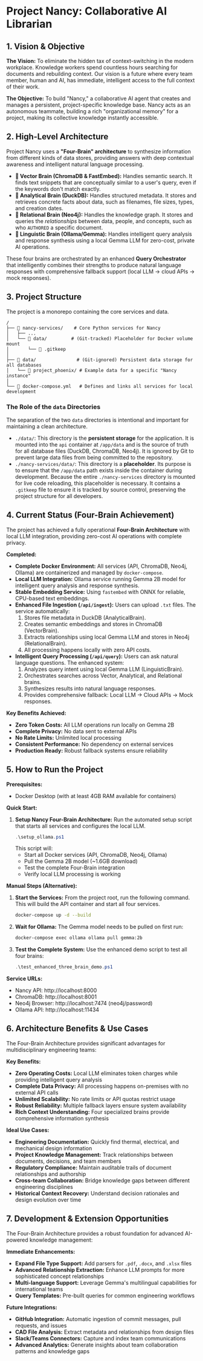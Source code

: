 # Project Nancy: Collaborative AI Librarian

## 1. Vision & Objective

**The Vision:** To eliminate the hidden tax of context-switching in the modern workplace. Knowledge workers spend countless hours searching for documents and rebuilding context. Our vision is a future where every team member, human and AI, has immediate, intelligent access to the full context of their work.

**The Objective:** To build "Nancy," a collaborative AI agent that creates and manages a persistent, project-specific knowledge base. Nancy acts as an autonomous teammate, building a rich "organizational memory" for a project, making its collective knowledge instantly accessible.

## 2. High-Level Architecture

Project Nancy uses a **"Four-Brain" architecture** to synthesize information from different kinds of data stores, providing answers with deep contextual awareness and intelligent natural language processing.

*   **🧠 Vector Brain (ChromaDB & FastEmbed):** Handles semantic search. It finds text snippets that are conceptually similar to a user's query, even if the keywords don't match exactly.
*   **🧠 Analytical Brain (DuckDB):** Handles structured metadata. It stores and retrieves concrete facts about data, such as filenames, file sizes, types, and creation dates.
*   **🧠 Relational Brain (Neo4j):** Handles the knowledge graph. It stores and queries the *relationships* between data, people, and concepts, such as who `AUTHORED` a specific document.
*   **🧠 Linguistic Brain (Ollama/Gemma):** Handles intelligent query analysis and response synthesis using a local Gemma LLM for zero-cost, private AI operations.

These four brains are orchestrated by an enhanced **Query Orchestrator** that intelligently combines their strengths to produce natural language responses with comprehensive fallback support (local LLM → cloud APIs → mock responses).

## 3. Project Structure

The project is a monorepo containing the core services and data.

```
/
├── 📂 nancy-services/    # Core Python services for Nancy
│   ├── ...
│   └── 📂 data/         # (Git-tracked) Placeholder for Docker volume mount
│       └── 📄 .gitkeep
│
├── 📂 data/               # (Git-ignored) Persistent data storage for all databases
│   └── 📂 project_phoenix/ # Example data for a specific "Nancy instance"
│
└── 🐳 docker-compose.yml   # Defines and links all services for local development
```

### The Role of the `data` Directories

The separation of the two `data` directories is intentional and important for maintaining a clean architecture.

*   `./data/`: This directory is the **persistent storage** for the application. It is mounted into the `api` container at `/app/data` and is the source of truth for all database files (DuckDB, ChromaDB, Neo4j). It is ignored by Git to prevent large data files from being committed to the repository.
*   `./nancy-services/data/`: This directory is a **placeholder**. Its purpose is to ensure that the `/app/data` path exists inside the container during development. Because the entire `./nancy-services` directory is mounted for live code reloading, this placeholder is necessary. It contains a `.gitkeep` file to ensure it is tracked by source control, preserving the project structure for all developers.


## 4. Current Status (Four-Brain Achievement)

The project has achieved a fully operational **Four-Brain Architecture** with local LLM integration, providing zero-cost AI operations with complete privacy.

**Completed:**
*   **Complete Docker Environment:** All services (API, ChromaDB, Neo4j, Ollama) are containerized and managed by `docker-compose`.
*   **Local LLM Integration:** Ollama service running Gemma 2B model for intelligent query analysis and response synthesis.
*   **Stable Embedding Service:** Using `fastembed` with ONNX for reliable, CPU-based text embeddings.
*   **Enhanced File Ingestion (`/api/ingest`):** Users can upload `.txt` files. The service automatically:
    1.  Stores file metadata in DuckDB (AnalyticalBrain).
    2.  Creates semantic embeddings and stores in ChromaDB (VectorBrain).
    3.  Extracts relationships using local Gemma LLM and stores in Neo4j (RelationalBrain).
    4.  All processing happens locally with zero API costs.
*   **Intelligent Query Processing (`/api/query`):** Users can ask natural language questions. The enhanced system:
    1.  Analyzes query intent using local Gemma LLM (LinguisticBrain).
    2.  Orchestrates searches across Vector, Analytical, and Relational brains.
    3.  Synthesizes results into natural language responses.
    4.  Provides comprehensive fallback: Local LLM → Cloud APIs → Mock responses.

**Key Benefits Achieved:**
*   **Zero Token Costs:** All LLM operations run locally on Gemma 2B
*   **Complete Privacy:** No data sent to external APIs
*   **No Rate Limits:** Unlimited local processing
*   **Consistent Performance:** No dependency on external services
*   **Production Ready:** Robust fallback systems ensure reliability

## 5. How to Run the Project

**Prerequisites:**
*   Docker Desktop (with at least 4GB RAM available for containers)

**Quick Start:**
1.  **Setup Nancy Four-Brain Architecture:** Run the automated setup script that starts all services and configures the local LLM.
    ```powershell
    .\setup_ollama.ps1
    ```
    This script will:
    - Start all Docker services (API, ChromaDB, Neo4j, Ollama)
    - Pull the Gemma 2B model (~1.6GB download)
    - Test the complete Four-Brain integration
    - Verify local LLM processing is working

**Manual Steps (Alternative):**
1.  **Start the Services:** From the project root, run the following command. This will build the API container and start all four services.
    ```bash
    docker-compose up -d --build
    ```
2.  **Wait for Ollama:** The Gemma model needs to be pulled on first run:
    ```bash
    docker-compose exec ollama ollama pull gemma:2b
    ```
3.  **Test the Complete System:** Use the enhanced demo script to test all four brains:
    ```powershell
    .\test_enhanced_three_brain_demo.ps1
    ```

**Service URLs:**
- Nancy API: http://localhost:8000
- ChromaDB: http://localhost:8001
- Neo4j Browser: http://localhost:7474 (neo4j/password)
- Ollama API: http://localhost:11434

## 6. Architecture Benefits & Use Cases

The Four-Brain Architecture provides significant advantages for multidisciplinary engineering teams:

**Key Benefits:**
*   **Zero Operating Costs:** Local LLM eliminates token charges while providing intelligent query analysis
*   **Complete Data Privacy:** All processing happens on-premises with no external API calls
*   **Unlimited Scalability:** No rate limits or API quotas restrict usage
*   **Robust Reliability:** Multiple fallback layers ensure system availability
*   **Rich Context Understanding:** Four specialized brains provide comprehensive information synthesis

**Ideal Use Cases:**
*   **Engineering Documentation:** Quickly find thermal, electrical, and mechanical design information
*   **Project Knowledge Management:** Track relationships between documents, decisions, and team members
*   **Regulatory Compliance:** Maintain auditable trails of document relationships and authorship
*   **Cross-team Collaboration:** Bridge knowledge gaps between different engineering disciplines
*   **Historical Context Recovery:** Understand decision rationales and design evolution over time

## 7. Development & Extension Opportunities

The Four-Brain Architecture provides a robust foundation for advanced AI-powered knowledge management:

**Immediate Enhancements:**
*   **Expand File Type Support:** Add parsers for `.pdf`, `.docx`, and `.xlsx` files
*   **Advanced Relationship Extraction:** Enhance LLM prompts for more sophisticated concept relationships
*   **Multi-language Support:** Leverage Gemma's multilingual capabilities for international teams
*   **Query Templates:** Pre-built queries for common engineering workflows

**Future Integrations:**
*   **GitHub Integration:** Automatic ingestion of commit messages, pull requests, and issues
*   **CAD File Analysis:** Extract metadata and relationships from design files
*   **Slack/Teams Connectors:** Capture and index team communications
*   **Advanced Analytics:** Generate insights about team collaboration patterns and knowledge gaps

```